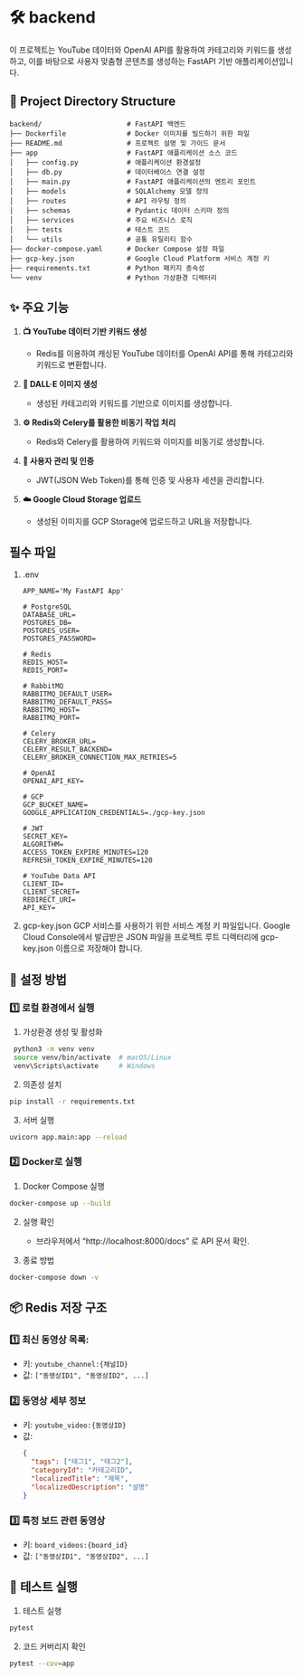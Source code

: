 # 🛠️ backend

이 프로젝트는 YouTube 데이터와 OpenAI API를 활용하여 카테고리와 키워드를 생성하고, 이를 바탕으로 사용자 맞춤형 콘텐츠를 생성하는 FastAPI 기반 애플리케이션입니다.

## 📁 Project Directory Structure

```   
backend/                     # FastAPI 백엔드
├── Dockerfile               # Docker 이미지를 빌드하기 위한 파일
├── README.md                # 프로젝트 설명 및 가이드 문서
├── app                      # FastAPI 애플리케이션 소스 코드
│   ├── config.py            # 애플리케이션 환경설정
│   ├── db.py                # 데이터베이스 연결 설정
│   ├── main.py              # FastAPI 애플리케이션의 엔트리 포인트
│   ├── models               # SQLAlchemy 모델 정의
│   ├── routes               # API 라우팅 정의
│   ├── schemas              # Pydantic 데이터 스키마 정의
│   ├── services             # 주요 비즈니스 로직
│   ├── tests                # 테스트 코드
│   └── utils                # 공통 유틸리티 함수
├── docker-compose.yaml      # Docker Compose 설정 파일
├── gcp-key.json             # Google Cloud Platform 서비스 계정 키
├── requirements.txt         # Python 패키지 종속성
└── venv                     # Python 가상환경 디렉터리
```

## ✨ 주요 기능

1. **📺 YouTube 데이터 기반 키워드 생성**
   - Redis를 이용하여 캐싱된 YouTube 데이터를 OpenAI API를 통해 카테고리와 키워드로 변환합니다.

2. **🎨 DALL·E 이미지 생성**
   - 생성된 카테고리와 키워드를 기반으로 이미지를 생성합니다.

3. **⚙️ Redis와 Celery를 활용한 비동기 작업 처리**
   - Redis와 Celery를 활용하여 키워드와 이미지를 비동기로 생성합니다.

4. **🔐 사용자 관리 및 인증**
   - JWT(JSON Web Token)를 통해 인증 및 사용자 세션을 관리합니다.

5. **☁️ Google Cloud Storage 업로드**
   - 생성된 이미지를 GCP Storage에 업로드하고 URL을 저장합니다.

## 필수 파일
1. .env
   ```
   APP_NAME='My FastAPI App'

   # PostgreSQL
   DATABASE_URL=
   POSTGRES_DB=
   POSTGRES_USER=
   POSTGRES_PASSWORD=
   
   # Redis
   REDIS_HOST=
   REDIS_PORT=
   
   # RabbitMQ
   RABBITMQ_DEFAULT_USER=
   RABBITMQ_DEFAULT_PASS=
   RABBITMQ_HOST=
   RABBITMQ_PORT=
   
   # Celery
   CELERY_BROKER_URL=
   CELERY_RESULT_BACKEND=
   CELERY_BROKER_CONNECTION_MAX_RETRIES=5
   
   # OpenAI
   OPENAI_API_KEY=
   
   # GCP
   GCP_BUCKET_NAME=
   GOOGLE_APPLICATION_CREDENTIALS=./gcp-key.json
   
   # JWT
   SECRET_KEY=
   ALGORITHM=
   ACCESS_TOKEN_EXPIRE_MINUTES=120
   REFRESH_TOKEN_EXPIRE_MINUTES=120
   
   # YouTube Data API
   CLIENT_ID=
   CLIENT_SECRET=
   REDIRECT_URI=
   API_KEY=
   ```
   
2. gcp-key.json
GCP 서비스를 사용하기 위한 서비스 계정 키 파일입니다. Google Cloud Console에서 발급받은 JSON 파일을 프로젝트 루트 디렉터리에 gcp-key.json 이름으로 저장해야 합니다.

## 🚀 설정 방법

### 1️⃣ 로컬 환경에서 실행

1. 가상환경 생성 및 활성화
```bash
 python3 -m venv venv
 source venv/bin/activate  # macOS/Linux
 venv\Scripts\activate     # Windows
 ```

2. 의존성 설치
 ```bash
 pip install -r requirements.txt
 ```

3. 서버 실행
 ```bash
 uvicorn app.main:app --reload
 ```

### 2️⃣ Docker로 실행

1. Docker Compose 실행
```bash
docker-compose up --build
```

2. 실행 확인
   - 브라우저에서 “http://localhost:8000/docs” 로 API 문서 확인.

3. 종료 방법
```bash
docker-compose down -v
```

## 📦 Redis 저장 구조

### 1️⃣ 최신 동영상 목록:
   - 키: `youtube_channel:{채널ID}`
   - 값: `["동영상ID1", "동영상ID2", ...]`

### 2️⃣ 동영상 세부 정보
   - 키: `youtube_video:{동영상ID}`
   - 값:
     ```json
     {
       "tags": ["태그1", "태그2"],
       "categoryId": "카테고리ID",
       "localizedTitle": "제목",
       "localizedDescription": "설명"
     }
     ```
### 3️⃣ 특정 보드 관련 동영상
   - 키: `board_videos:{board_id}` 
   - 값: `["동영상ID1", "동영상ID2", ...]`

## 🧪 테스트 실행
1.	테스트 실행
```bash
pytest
```

2.	코드 커버리지 확인
```bash
pytest --cov=app
```



